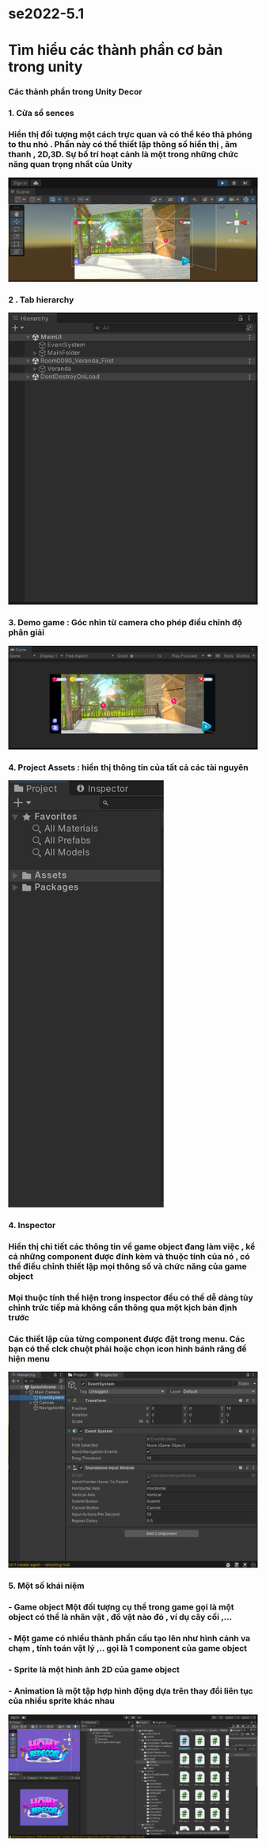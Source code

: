 
# se2022-5.1
<h1 style="justify:center">Tìm hiểu các thành phần cơ bản trong unity</h1>

<h3>Các thành phần trong Unity Decor</h3>
<h3>1. Cửa sổ sences</h3>
<h3>Hiển thị đối tượng một cách trực quan và có thể kéo thả phóng to thu nhỏ . Phần này có thể thiết lập thông số hiển thị , âm thanh , 2D,3D. Sự bố trí hoạt cảnh là một trong những chức năng quan trọng nhất của Unity</h3>
<img src="https://github.com/KyoGren/se2022-5.1/blob/dinhQuang/unity_component/sences.PNG">
<h3>2 . Tab hierarchy</h3>
<h3Nơi hiển thị các Game object trong sences hiện hành . Khi các đối tượng được thêm hoặc xóa trong sences , tương ứng với các đối tượng có trong hierarchy</h3>
<img src="https://github.com/KyoGren/se2022-5.1/blob/dinhQuang/unity_component/hierachy.PNG">

<h3>3. Demo game : Góc nhìn từ camera cho phép điều chỉnh độ phân giải</h3>

<img src="https://github.com/KyoGren/se2022-5.1/blob/dinhQuang/unity_component/gamedemo.PNG">

<h3>4. Project Assets : hiển thị thông tin của tất cả các tài nguyên </h3>
<img src="https://github.com/KyoGren/se2022-5.1/blob/dinhQuang/unity_component/project-asset.PNG">

<h3>4. Inspector</h3>
<h3>Hiển thị chi tiết các thông tin về game object đang làm việc , kể cả những component được đính kèm và thuộc tính của nó , có thể điều chỉnh thiết lập mọi thông số và chức năng của game object </h3>
<h3>Mọi thuộc tính thể hiện trong inspector đều có thể dễ dàng tùy chỉnh trức tiếp mà không cần thông qua một kịch bản định trước </h3>
<h3>Các thiết lập của từng component được đặt trong menu. Các bạn có thể clck chuột phải hoặc chọn icon hình bánh răng để hiện menu</h3>

<img src="https://github.com/KyoGren/se2022-5.1/blob/dinhQuang/unity_component/inspector.PNG">

<h3>5. Một số khái niệm </h3>
<h3>- Game object Một đối tượng cụ thể trong game gọi là một object có thể là nhân vật , đồ vật nào đó , ví dụ cây cối ,...</h3>
<h3>- Một game có nhiều thành phần cấu tạo lên như hình cảnh va chạm , tính toán vật lý ,.. gọi là 1 component của game object </h3>
<h3> - Sprite là một hình ảnh 2D của game object </h3>
<h3> - Animation là một tập hợp hình động dựa trên thay đổi liên tục của nhiều sprite khác nhau  </h3>
<img src="https://github.com/KyoGren/se2022-5.1/blob/dinhQuang/unity_component/annimation.PNG">
